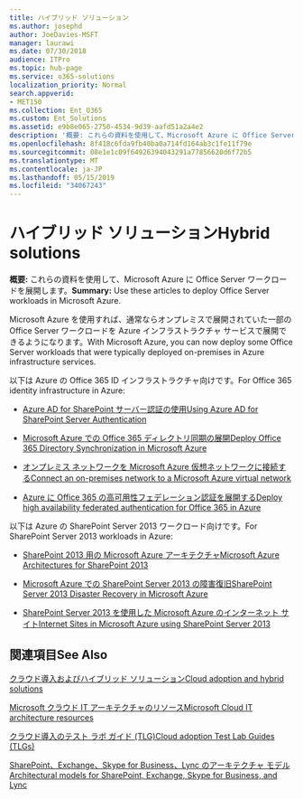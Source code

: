 ```yaml
---
title: ハイブリッド ソリューション
ms.author: josephd
author: JoeDavies-MSFT
manager: laurawi
ms.date: 07/30/2018
audience: ITPro
ms.topic: hub-page
ms.service: o365-solutions
localization_priority: Normal
search.appverid:
- MET150
ms.collection: Ent_O365
ms.custom: Ent_Solutions
ms.assetid: e9b8e065-2750-4534-9d39-aafd51a2a4e2
description: '概要: これらの資料を使用して、Microsoft Azure に Office Server ワークロードを展開します。'
ms.openlocfilehash: 8f418c6fda9fb40ba0a714fd164ab3c1fe11f79e
ms.sourcegitcommit: 08e1e1c09f64926394043291a77856620d6f72b5
ms.translationtype: MT
ms.contentlocale: ja-JP
ms.lasthandoff: 05/15/2019
ms.locfileid: "34067243"
---
```

# <a name="hybrid-solutions"></a><span data-ttu-id="9ff51-103">ハイブリッド ソリューション</span><span class="sxs-lookup"><span data-stu-id="9ff51-103">Hybrid solutions</span></span>

 <span data-ttu-id="9ff51-104">**概要:** これらの資料を使用して、Microsoft Azure に Office Server ワークロードを展開します。</span><span class="sxs-lookup"><span data-stu-id="9ff51-104">**Summary:** Use these articles to deploy Office Server workloads in Microsoft Azure.</span></span>
  
<span data-ttu-id="9ff51-105">Microsoft Azure を使用すれば、通常ならオンプレミスで展開されていた一部の Office Server ワークロードを Azure インフラストラクチャ サービスで展開できるようになります。</span><span class="sxs-lookup"><span data-stu-id="9ff51-105">With Microsoft Azure, you can now deploy some Office Server workloads that were typically deployed on-premises in Azure infrastructure services.</span></span>
  
<span data-ttu-id="9ff51-106">以下は Azure の Office 365 ID インフラストラクチャ向けです。</span><span class="sxs-lookup"><span data-stu-id="9ff51-106">For Office 365 identity infrastructure in Azure:</span></span>

- [<span data-ttu-id="9ff51-107">Azure AD for SharePoint サーバー認証の使用</span><span class="sxs-lookup"><span data-stu-id="9ff51-107">Using Azure AD for SharePoint Server Authentication</span></span>](using-azure-ad-for-sharepoint-server-authentication.md)

- [<span data-ttu-id="9ff51-108">Microsoft Azure での Office 365 ディレクトリ同期の展開</span><span class="sxs-lookup"><span data-stu-id="9ff51-108">Deploy Office 365 Directory Synchronization in Microsoft Azure</span></span>](deploy-office-365-directory-synchronization-dirsync-in-microsoft-azure.md)
  
- [<span data-ttu-id="9ff51-109">オンプレミス ネットワークを Microsoft Azure 仮想ネットワークに接続する</span><span class="sxs-lookup"><span data-stu-id="9ff51-109">Connect an on-premises network to a Microsoft Azure virtual network</span></span>](connect-an-on-premises-network-to-a-microsoft-azure-virtual-network.md)
    
- [<span data-ttu-id="9ff51-110">Azure に Office 365 の高可用性フェデレーション認証を展開する</span><span class="sxs-lookup"><span data-stu-id="9ff51-110">Deploy high availability federated authentication for Office 365 in Azure</span></span>](deploy-high-availability-federated-authentication-for-office-365-in-azure.md)
    
<span data-ttu-id="9ff51-111">以下は Azure の SharePoint Server 2013 ワークロード向けです。</span><span class="sxs-lookup"><span data-stu-id="9ff51-111">For SharePoint Server 2013 workloads in Azure:</span></span>
  
- [<span data-ttu-id="9ff51-112">SharePoint 2013 用の Microsoft Azure アーキテクチャ</span><span class="sxs-lookup"><span data-stu-id="9ff51-112">Microsoft Azure Architectures for SharePoint 2013</span></span>](microsoft-azure-architectures-for-sharepoint-2013.md)
    
- [<span data-ttu-id="9ff51-113">Microsoft Azure での SharePoint Server 2013 の障害復旧</span><span class="sxs-lookup"><span data-stu-id="9ff51-113">SharePoint Server 2013 Disaster Recovery in Microsoft Azure</span></span>](sharepoint-server-2013-disaster-recovery-in-microsoft-azure.md)
    
- [<span data-ttu-id="9ff51-114">SharePoint Server 2013 を使用した Microsoft Azure のインターネット サイト</span><span class="sxs-lookup"><span data-stu-id="9ff51-114">Internet Sites in Microsoft Azure using SharePoint Server 2013</span></span>](internet-sites-in-microsoft-azure-using-sharepoint-server-2013.md)
  
  
## <a name="see-also"></a><span data-ttu-id="9ff51-115">関連項目</span><span class="sxs-lookup"><span data-stu-id="9ff51-115">See Also</span></span>

[<span data-ttu-id="9ff51-116">クラウド導入およびハイブリッド ソリューション</span><span class="sxs-lookup"><span data-stu-id="9ff51-116">Cloud adoption and hybrid solutions</span></span>](cloud-adoption-and-hybrid-solutions.md)
  
[<span data-ttu-id="9ff51-117">Microsoft クラウド IT アーキテクチャのリソース</span><span class="sxs-lookup"><span data-stu-id="9ff51-117">Microsoft Cloud IT architecture resources</span></span>](microsoft-cloud-it-architecture-resources.md)
  
[<span data-ttu-id="9ff51-118">クラウド導入のテスト ラボ ガイド (TLG)</span><span class="sxs-lookup"><span data-stu-id="9ff51-118">Cloud adoption Test Lab Guides (TLGs)</span></span>](cloud-adoption-test-lab-guides-tlgs.md)
  
[<span data-ttu-id="9ff51-119">SharePoint、Exchange、Skype for Business、Lync のアーキテクチャ モデル</span><span class="sxs-lookup"><span data-stu-id="9ff51-119">Architectural models for SharePoint, Exchange, Skype for Business, and Lync</span></span>](architectural-models-for-sharepoint-exchange-skype-for-business-and-lync.md)


